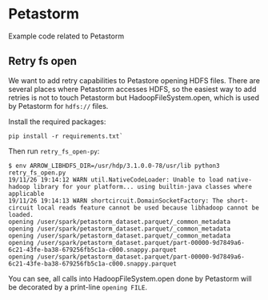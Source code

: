 # Petastorm

Example code related to Petastorm

## Retry fs open

We want to add retry capabilities to Petastore opening HDFS files.
There are several places where Petastorm accesses HDFS,
so the easiest way to add retries is not to touch Petastorm but
HadoopFileSystem.open, which is used by Petastorm for `hdfs://` files.

Install the required packages:

```
pip install -r requirements.txt`
```

Then run `retry_fs_open-py`:

```
$ env ARROW_LIBHDFS_DIR=/usr/hdp/3.1.0.0-78/usr/lib python3 retry_fs_open.py 
19/11/26 19:14:12 WARN util.NativeCodeLoader: Unable to load native-hadoop library for your platform... using builtin-java classes where applicable
19/11/26 19:14:13 WARN shortcircuit.DomainSocketFactory: The short-circuit local reads feature cannot be used because libhadoop cannot be loaded.
opening /user/spark/petastorm_dataset.parquet/_common_metadata
opening /user/spark/petastorm_dataset.parquet/_common_metadata
opening /user/spark/petastorm_dataset.parquet/_common_metadata
opening /user/spark/petastorm_dataset.parquet/part-00000-9d7849a6-6c21-43fe-ba38-679256fb5c1a-c000.snappy.parquet
opening /user/spark/petastorm_dataset.parquet/part-00000-9d7849a6-6c21-43fe-ba38-679256fb5c1a-c000.snappy.parquet
```

You can see, all calls into HadoopFileSystem.open done by Petastorm will be decorated by a print-line `opening FILE`.

